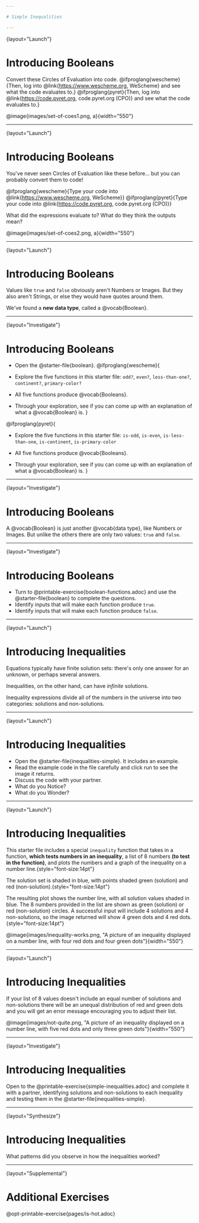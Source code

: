 ```yaml
---

# Simple Inequalities

---
```

{layout="Launch"}
# Introducing Booleans 

Convert these Circles of Evaluation into code. @ifproglang{wescheme}{Then, log into @link{https://www.wescheme.org, WeScheme} and see what the code evaluates to.}
@ifproglang{pyret}{Then, log into @link{https://code.pyret.org, code.pyret.org (CPO)} and see what the code evaluates to.}

@image{images/set-of-coes1.png, a}{width="550"}


---
{layout="Launch"}
# Introducing Booleans 

You've never seen Circles of Evaluation like these before... but you can probably convert them to code!

@ifproglang{wescheme}{Type your code into @link{https://www.wescheme.org, WeScheme}}
@ifproglang{pyret}{Type your code into @link{https://code.pyret.org, code.pyret.org (CPO)}}

What did the expressions evaluate to? 
What do they think the outputs mean?

@image{images/set-of-coes2.png, a}{width="550"}

---
{layout="Launch"}
# Introducing Booleans 

Values like `true` and `false` obviously aren't Numbers or Images. But they also aren't Strings, or else they would have quotes around them. 

We've found a __new data type__, called a @vocab{Boolean}.

---
{layout="Investigate"}
# Introducing Booleans

* Open the @starter-file{boolean}.
@ifproglang{wescheme}{
* Explore the five functions in this starter file:  `odd?`, `even?`, `less-than-one?`, `continent?`, ``primary-color?``

* All five functions produce @vocab{Booleans}. 
* Through your exploration, see if you can come up with an explanation of what a @vocab{Boolean} is.
}

@ifproglang{pyret}{
* Explore the five functions in this starter file: `is-odd`, `is-even`, `is-less-than-one`, `is-continent`, ``is-primary-color``

* All five functions produce @vocab{Booleans}. 
* Through your exploration, see if you can come up with an explanation of what a @vocab{Boolean} is.
}

---
{layout="Investigate"}
# Introducing Booleans 

A @vocab{Boolean} is just another @vocab{data type}, like Numbers or Images. But unlike the others there are only two values: `true` and `false`.

---
{layout="Investigate"}
# Introducing Booleans 

* Turn to @printable-exercise{boolean-functions.adoc} and use the @starter-file{boolean} to complete the questions.
* Identify inputs that will make each function produce `true`.
* Identify inputs that will make each function produce `false`.

<!--
	Students will see functions on this page that they've never encountered before! But instead of answering their questions, encourage them to make a _guess_ about what they do, and then type it in to discover for themselves.
- Explicitly point out that _everything they know still works!_ They can use their reasoning about Circles of Evaluation and Contracts to figure things out.

Common Misconceptions
- Many students - especially traditionally high-achieving ones - will be very concerned about writing examples that are "wrong." The misconception here is that an expression that produces `false` is somehow _incorrect_. You can preempt this in advance, by explaining that our Boolean-producing functions _should sometimes return false_.
-->

---
{layout="Launch"}
# Introducing Inequalities

Equations typically have finite solution sets: there's only one answer for an unknown, or perhaps several answers. 

Inequalities, on the other hand, can have _infinite_ solutions.  

Inequality expressions divide all of the numbers in the universe into two categories: solutions and non-solutions.  

---
{layout="Launch"}
# Introducing Inequalities

* Open the @starter-file{inequalities-simple}.  It includes an example.  
* Read the example code in the file carefully and click run to see the image it returns.  
* Discuss the code with your partner.
* What do you Notice?
* What do you Wonder?

---
{layout="Launch"}
# Introducing Inequalities

This starter file includes a special `inequality` function that takes in a function, __which tests numbers in an inequality__, a list of 8 numbers __(to test in the function)__, and plots the numbers and a graph of the inequality on a number line.{style="font-size:14pt"}

The solution set is shaded in blue, with points shaded green (solution) and red (non-solution).{style="font-size:14pt"}

The resulting plot shows the number line, with all solution values shaded in blue. The 8 numbers provided in the list are shown as green (solution) or red (non-solution) circles. A successful input will include 4 solutions and 4 non-solutions, so the image returned will show 4 green dots and 4 red dots.{style="font-size:14pt"}

@image{images/inequality-works.png, "A picture of an inequality displayed on a number line, with four red dots and four green dots"}{width="550"}

---
{layout="Launch"}
# Introducing Inequalities

If your list of 8 values doesn't include an equal number of solutions and non-solutions there will be an unequal distribution of red and green dots and you will get an error message encouraging you to adjust their list.

@image{images/not-quite.png, "A picture of an inequality displayed on a number line, with five red dots and only three green dots"}{width="550"}

---
{layout="Investigate"}
# Introducing Inequalities

Open to the @printable-exercise{simple-inequalities.adoc} and complete it with a partner, identifying solutions and non-solutions to each inequality and testing them in the @starter-file{inequalities-simple}.

<!--
Encourage students to use negatives, positives, fractions and decimals as they generate their lists.

In order to stop seeing the examples written into the starter file code, students can comment out the example code by adding a # in front of each of the lines they want to hide.
-->

---
{layout="Synthesize"}
# Introducing Inequalities

What patterns did you observe in how the inequalities worked?

---
{layout="Supplemental"}
# Additional Exercises

@opt-printable-exercise{pages/is-hot.adoc}
